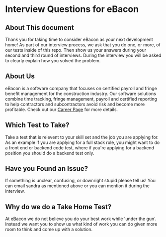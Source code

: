 # Interview Questions for eBacon
## About This document
Thank you for taking time to consider eBacon as your next development home!  As part of our interview process, we ask that you do one, or more, of our tests inside of this repo.  Then show us your answers during your second and third round of interviews.  During the interview you will be asked to clearly explain how you solved the problem.  

## About Us
eBacon is a software company that focuses on certified payroll and fringe benefit management for the construction industry. Our software solutions combine time tracking, fringe management, payroll and certified reporting to help contractors and subcontractors avoid risk and become more profitable.  Check out our [Career Page](https://www.ebacon.com/careers/) for more details.

## Which Test to Take?
Take a test that is relevent to your skill set and the job you are applying for.  As an example if you are applying for a full stack role, you might want to do a front end or backend code test, where if you're applying for a backend position you should do a backend test only.

<!---
## How to Turn in your Test
Turn in your test, to Sandra@eBacon.com, prior to the second round of the interviews.  All interview tests should include the solution, along with the [//]: [//]: markdown file describing the actual test itself.
--->

## Have you Found an Issue?
If something is unclear, confusing, or downright stupid please tell us!  You can email sandra as mentioned above or you can mention it during the interview.

## Why do we do a Take Home Test?
At eBacon we do not believe you do your best work while 'under the gun'.  Instead we want you to show us what kind of work you can do given more room to think and come up with a solution.  
